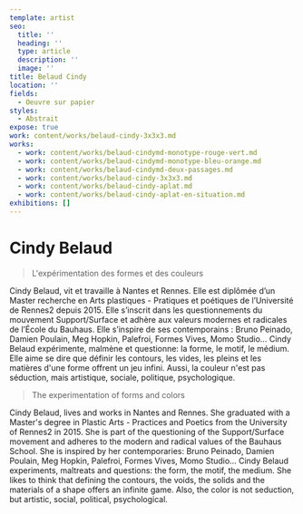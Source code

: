 ```yaml
---
template: artist
seo:
  title: ''
  heading: ''
  type: article
  description: ''
  image: ''
title: Belaud Cindy
location: ''
fields:
  - Oeuvre sur papier
styles:
  - Abstrait
expose: true
work: content/works/belaud-cindy-3x3x3.md
works:
  - work: content/works/belaud-cindymd-monotype-rouge-vert.md
  - work: content/works/belaud-cindymd-monotype-bleu-orange.md
  - work: content/works/belaud-cindymd-deux-passages.md
  - work: content/works/belaud-cindy-3x3x3.md
  - work: content/works/belaud-cindy-aplat.md
  - work: content/works/belaud-cindy-aplat-en-situation.md
exhibitions: []
---
```


# Cindy Belaud

> L'expérimentation des formes et des couleurs

Cindy Belaud, vit et travaille à Nantes et Rennes. Elle est diplômée d’un Master recherche en Arts plastiques - Pratiques et poétiques de l’Université de Rennes2 depuis 2015. Elle s’inscrit dans les questionnements du mouvement Support/Surface et adhère aux valeurs modernes et radicales de l’École du Bauhaus. Elle s’inspire de ses contemporains : Bruno Peinado, Damien Poulain, Meg Hopkin, Palefroi, Formes Vives, Momo Studio… Cindy Belaud expérimente, malmène et questionne: la forme, le motif, le médium. Elle aime se dire que définir les contours, les vides, les pleins et les matières d'une forme offrent un jeu infini. Aussi, la couleur n'est pas séduction, mais artistique, sociale, politique, psychologique.

> The experimentation of forms and colors

Cindy Belaud, lives and works in Nantes and Rennes. She graduated with a Master's degree in Plastic Arts - Practices and Poetics from the University of Rennes2 in 2015. She is part of the questioning of the Support/Surface movement and adheres to the modern and radical values of the Bauhaus School. She is inspired by her contemporaries: Bruno Peinado, Damien Poulain, Meg Hopkin, Palefroi, Formes Vives, Momo Studio... Cindy Belaud experiments, maltreats and questions: the form, the motif, the medium. She likes to think that defining the contours, the voids, the solids and the materials of a shape offers an infinite game. Also, the color is not seduction, but artistic, social, political, psychological.
